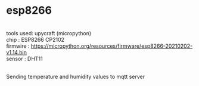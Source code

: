 # esp8266
<br />tools used: upycraft (micropython)
<br />chip : ESP8266 CP2102
<br />firmwire : https://micropython.org/resources/firmware/esp8266-20210202-v1.14.bin
<br />sensor : DHT11

<br />Sending temperature and humidity values to mqtt server
